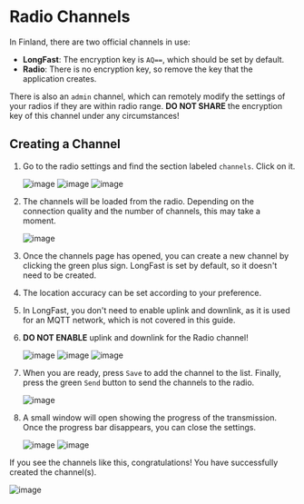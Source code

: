 # Radio Channels

In Finland, there are two official channels in use:

- **LongFast**: The encryption key is `AQ==`, which should be set by default.
- **Radio**: There is no encryption key, so remove the key that the application creates.

There is also an `admin` channel, which can remotely modify the settings of your radios if they are within radio range. **DO NOT SHARE** the encryption key of this channel under any circumstances!

## Creating a Channel

1. Go to the radio settings and find the section labeled `channels`. Click on it.

   ![image](../../assets/kanavat/3_dots.jpg ":size=25%")
   ![image](../../assets/kanavat/configuration.jpg ":size=25%")
   ![image](../../assets/kanavat/channels.jpg ":size=25%")

2. The channels will be loaded from the radio. Depending on the connection quality and the number of channels, this may take a moment.

   ![image](../../assets/kanavat/loading_channels.jpg ":size=25%")

3. Once the channels page has opened, you can create a new channel by clicking the green plus sign. LongFast is set by default, so it doesn't need to be created.

4. The location accuracy can be set according to your preference.

5. In LongFast, you don't need to enable uplink and downlink, as it is used for an MQTT network, which is not covered in this guide.

6. **DO NOT ENABLE** uplink and downlink for the Radio channel!

   ![image](../../assets/kanavat/create_channel.jpg ":size=25%")
   ![image](../../assets/kanavat/LongFast.jpg ":size=25%")
   ![image](../../assets/kanavat/Radio.jpg ":size=25%")

7. When you are ready, press `Save` to add the channel to the list. Finally, press the green `Send` button to send the channels to the radio.

   ![image](../../assets/kanavat/send_channels.jpg ":size=25%")

8. A small window will open showing the progress of the transmission. Once the progress bar disappears, you can close the settings.

   ![image](../../assets/kanavat/sending_channels.jpg ":size=25%")
   ![image](../../assets/kanavat/channels_sent.jpg ":size=25%")

If you see the channels like this, congratulations! You have successfully created the channel(s).

![image](../../assets/kanavat/channels_home.jpg ":size=25%")
